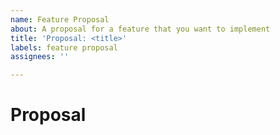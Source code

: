 ```yaml
---
name: Feature Proposal
about: A proposal for a feature that you want to implement 
title: 'Proposal: <title>'
labels: feature proposal
assignees: ''

---
```


# Proposal
<!-- Write down with as much details as possible, the idea that you wish to implement. -->
